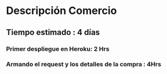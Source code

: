 # Descripción Comercio

## Tiempo estimado : 4 días 

### Primer despliegue en Heroku: 2 Hrs

### Armando el request y los detalles de la compra : 4Hrs
